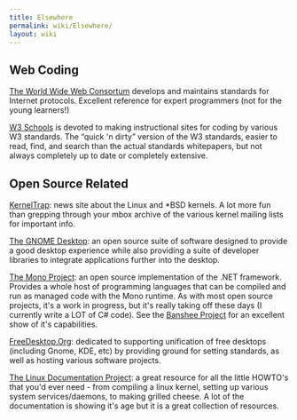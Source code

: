 ```yaml
---
title: Elsewhere
permalink: wiki/Elsewhere/
layout: wiki
---
```


Web Coding
----------

[The World Wide Web Consortum](http://www.w3.org) develops and maintains
standards for Internet protocols. Excellent reference for expert
programmers (not for the young learners!)

[W3 Schools](http://www.w3schools.org) is devoted to making
instructional sites for coding by various W3 standards. The “quick 'n
dirty” version of the W3 standards, easier to read, find, and search
than the actual standards whitepapers, but not always completely up to
date or completely extensive.

Open Source Related
-------------------

[KernelTrap](http://www.kerneltrap.org): news site about the Linux and
\*BSD kernels. A lot more fun than grepping through your mbox archive of
the various kernel mailing lists for important info.

[The GNOME Desktop](http://www.gnome.org): an open source suite of
software designed to provide a good desktop experience while also
providing a suite of developer libraries to integrate applications
further into the desktop.

[The Mono Project](http://www.mono-project.org): an open source
implementation of the .NET framework. Provides a whole host of
programming languages that can be compiled and run as managed code with
the Mono runtime. As with most open source projects, it's a work in
progress, but it's really taking off these days (I currently write a LOT
of C\# code). See the [Banshee Project](http://www.banshee-project.org)
for an excellent show of it's capabilities.

[FreeDesktop.Org](http://www.freedesktop.org): dedicated to supporting
unification of free desktops (including Gnome, KDE, etc) by providing
ground for setting standards, as well as hosting various software
projects.

[The Linux Documentation Project](http://www.tldp.org): a great resource
for all the little HOWTO's that you'd ever need - from compiling a linux
kernel, setting up various system services/daemons, to making grilled
cheese. A lot of the documentation is showing it's age but it is a great
collection of resources.
